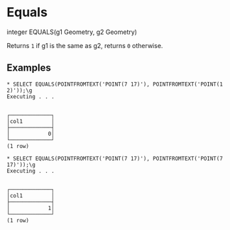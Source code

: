 # Equals #

integer EQUALS(g1 Geometry, g2 Geometry)

Returns `1` if g1 is the same as g2, returns `0` otherwise.

## Examples ##

    * SELECT EQUALS(POINTFROMTEXT('POINT(7 17)'), POINTFROMTEXT('POINT(1 2)'));\g
    Executing . . .


    ┌─────────────┐
    │col1         │
    ├─────────────┤
    │            0│
    └─────────────┘
    (1 row)

    * SELECT EQUALS(POINTFROMTEXT('POINT(7 17)'), POINTFROMTEXT('POINT(7 17)'));\g
    Executing . . .


    ┌─────────────┐
    │col1         │
    ├─────────────┤
    │            1│
    └─────────────┘
    (1 row)
